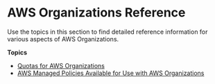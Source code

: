 # AWS Organizations Reference<a name="orgs_reference"></a>

Use the topics in this section to find detailed reference information for various aspects of AWS Organizations\.

**Topics**
+ [Quotas for AWS Organizations](orgs_reference_limits.md)
+ [AWS Managed Policies Available for Use with AWS Organizations](orgs_reference_available-policies.md)